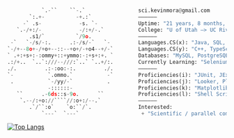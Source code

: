 ```python

           `.-``    ``-.`                 sci.kevinmora@gmail.com         
       `:.+-          -+.:`               ——————
     -` .s-            -s. `-             Uptime: "21 years, 8 months, 11 days"
   `.-/+:/-            -/:+/-.`           College: "U of Utah –> UC Riverside"
       .s1/`          `/9o.               ——————
 -`   `-/s/-:.      .:-/s/-`   `-         Languages.CS(x): "Java, SQL, C, Python, R, JavaScript, PHP"
`-/+--8o+-/+o+--::--+o+/-+o4--+/-`        Languages.CS(y): "C++, TypeScript, MATLAB, Assembly, Rust"
` .+:+s+:-:ommy+::+ymmo:-:+s+:+. `        Databases: "MySQL, PostgreSQL, MariaDB, MongoDB"
.:/+..  `..`:///--///:`..` `..+/:.        Currently Learning: "Selenium, Tomcat, Spring, Hibernate, J2EE"
./.         .:-:oo:-:.         ./.        ——————
`-           `.ommo.`           -`        Proficiencies(i): "JUnit, JExcel, Log4j, Tableau, ggplot2, Seaborn"
 .           `-/yy/-`           .         Proficiencies(j): "Looker, Plotly, D3.js, p5.js, Pygal, Power Bi"
             -::::::-                     Proficiencies(k): "Matplotlib, NumPy, pandas, Manim, TensorFlow"
   ``      .-6ds::s-9o.      ``           Proficiencies(l): "Shell Scripting, HTML, CSS, TeX, JSON, YAML"
    `.--/:+o://````//:o+:/--.`            ——————
       .`/``:o`    `o:``/`.               Interested:
           `---`  `---`                    + "Scientific / parallel computing, data compression and embedded"       
```

[![Top Langs](https://github-readme-stats.vercel.app/api/top-langs/?username=morkev&layout=compact&show_icons=true&theme=ayu-mirage&hide_border=true&langs_count=10)](https://github.com/morkev/github-readme-stats)

<!-- 
///////////////////////////////////////////////////////////////////////////////////////
Best programming language themes from Vercel's API:
radical, dark, ayu-mirage, nord,blue-green, vue-dark, prussian, gruvbox, 
gruvbox_light, onedark, darcula, gotham, calm, material-palenight, slateorange

Documentation
https://github.com/anuraghazra/github-readme-stats/blob/master/themes/README.md
///////////////////////////////////////////////////////////////////////////////////////
Buy me a coffee (banner) – bruh, I don't need money for a coffee lol.
<a href="https://www.buymeacoffee.com/morkev" target="_blank"><img src="https://cdn.buymeacoffee.com/buttons/default-orange.png" alt="Buy Me A Coffee" height="41" width="174"></a> 

COOKING SOME YUCKY CODE!!! 
Uhm, very hacky of you to be here!!!
Lots of views but no stars :(
///////////////////////////////////////////////////////////////////////////////////////
-->
